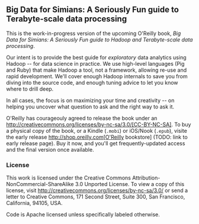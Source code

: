 ## Big Data for Simians: A Seriously Fun guide to Terabyte-scale data processing

This is the work-in-progress version of the upcoming O'Reilly book, _Big Data for Simians: A Seriously Fun guide to Hadoop and Terabyte-scale data processing_.

Our intent is to provide the best guide for _exploratory_ data analytics using Hadoop -- for data science in practice. We use high-level languages (Pig and Ruby) that make Hadoop a tool, not a framework, allowing re-use and rapid development. We'll cover enough Hadoop internals to save you from diving into the source code, and enough tuning advice to let you know where to drill deep.

In all cases, the focus is on maximizing your time and creativity -- on helping you uncover what question to ask and the right way to ask it.

O'Reilly has courageouly agreed to release the book under an http://creativecommons.org/licenses/by-nc-sa/3.0/[CC-BY-NC-SA]. To buy a physical copy of the book, or a Kindle (`.mobi`) or iOS/Nook (`.epub`), visite the early release http://shop.oreilly.com[O'Reilly bookstore] (TODO: link to early release page). Buy it now, and you'll get frequently-updated access and the final version once available.

### License

This work is licensed under the Creative Commons Attribution-NonCommercial-ShareAlike 3.0 Unported License. To view a copy of this license, visit http://creativecommons.org/licenses/by-nc-sa/3.0/ or send a letter to Creative Commons, 171 Second Street, Suite 300, San Francisco, California, 94105, USA.

Code is Apache licensed unless specifically labeled otherwise.
